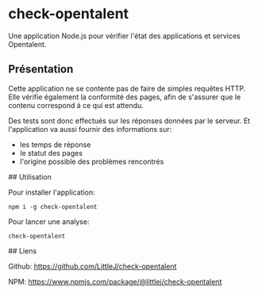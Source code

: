 # check-opentalent

Une application Node.js pour vérifier l'état des applications et services
Opentalent.


## Présentation

Cette application ne se contente pas de faire de simples requêtes HTTP. Elle
vérifie également la conformité des pages, afin de s'assurer que le contenu
correspond à ce qui est attendu.

Des tests sont donc effectués sur les réponses données par le serveur. Et
l'application va aussi fournir des informations sur:
- les temps de réponse
- le statut des pages
- l'origine possible des problèmes rencontrés


## Utilisation

Pour installer l'application:

```
npm i -g check-opentalent
```

Pour lancer une analyse:

```
check-opentalent
```


## Liens

Github: https://github.com/LittleJ/check-opentalent

NPM: https://www.npmjs.com/package/@littlej/check-opentalent
